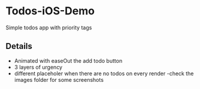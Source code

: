 # Todos-iOS-Demo
Simple todos app with priority tags

## Details
- Animated with easeOut the add todo button
- 3 layers of urgency 
- different placeholer when there are no todos on every render
-check the images folder for some screenshots
